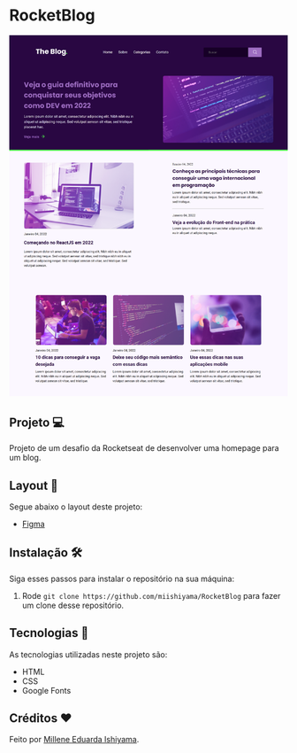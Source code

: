 # RocketBlog
![preview](./preview/RocketBlog.png)

## Projeto 💻
Projeto de um desafio da Rocketseat de desenvolver uma homepage para um blog.

## Layout 🔖
Segue abaixo o layout deste projeto:
- [Figma](https://www.figma.com/file/eHyOuuSzJSQtdQ8Kek1jdi/DD-%2F-RocketBlog-(Copy)?t=4MxltUmuLliARIeg-6)

## Instalação 🛠
Siga esses passos para instalar o repositório na sua máquina:
1. Rode `git clone https://github.com/miishiyama/RocketBlog` para fazer um clone desse repositório.

## Tecnologias 🚀
As tecnologias utilizadas neste projeto são:
- HTML
- CSS
- Google Fonts

## Créditos ❤️
Feito por [Millene Eduarda Ishiyama](https://github.com/miishiyama/).
